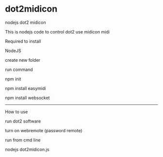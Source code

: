 # dot2midicon
nodejs dot2 midicon


This is nodejs code to control dot2 use midicon midi 


Required to install

NodeJS

create new folder

run command

npm init

npm install easymidi

npm install websocket



-------------------------


How to use


run dot2 software

turn on webremote (password remote)


run from cmd line

nodejs dot2midicon.js
